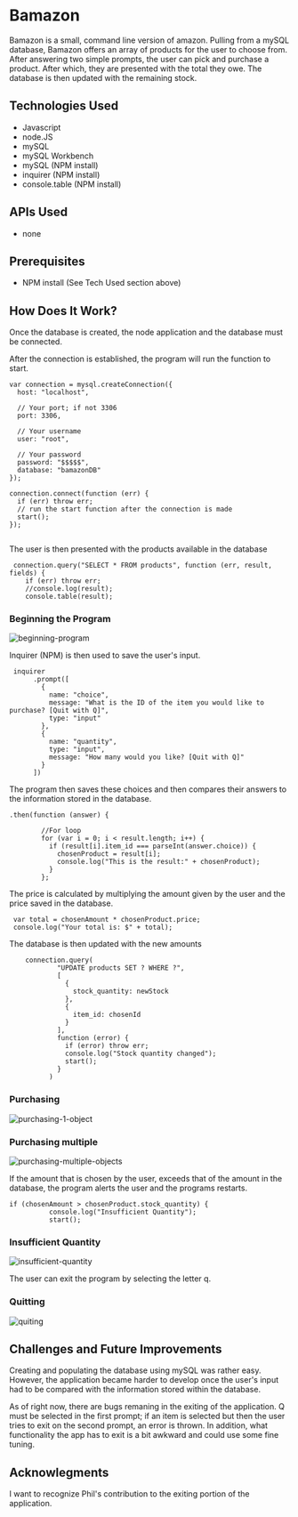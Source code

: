 # Bamazon
Bamazon is a small, command line version of amazon.  Pulling from a mySQL database, Bamazon offers an array of products for the user to choose from. After answering two simple prompts, the user can pick and purchase a product. After which, they are presented with the total they owe. The database is then updated with the remaining stock.

## Technologies Used
* Javascript
* node.JS
* mySQL
* mySQL Workbench
* mySQL (NPM install)
* inquirer (NPM install)
* console.table (NPM install)


## APIs Used
* none

## Prerequisites
* NPM install (See Tech Used section above)

## How Does It Work?
Once the database is created, the node application and the database must be connected. 

After the connection is established, the program will run the function to start.

``` 
var connection = mysql.createConnection({
  host: "localhost",

  // Your port; if not 3306
  port: 3306,

  // Your username
  user: "root",

  // Your password
  password: "$$$$$",
  database: "bamazonDB"
});

connection.connect(function (err) {
  if (err) throw err;
  // run the start function after the connection is made 
  start();
});


```



The user is then presented with the products available in the database

``` 
 connection.query("SELECT * FROM products", function (err, result, fields) {
    if (err) throw err;
    //console.log(result);
    console.table(result);
```
### Beginning the Program

![beginning-program](/images/bamazon_beginning_program.PNG)


Inquirer (NPM) is then used to save the user's input. 

```
 inquirer
      .prompt([
        {
          name: "choice",
          message: "What is the ID of the item you would like to purchase? [Quit with Q]",
          type: "input"
        },
        {
          name: "quantity",
          type: "input",
          message: "How many would you like? [Quit with Q]"
        }
      ])

```

The program then saves these choices and then compares their answers to the information stored in the database. 

```
.then(function (answer) {

        //For loop
        for (var i = 0; i < result.length; i++) {
          if (result[i].item_id === parseInt(answer.choice)) {
            chosenProduct = result[i];
            console.log("This is the result:" + chosenProduct);
          }
        };

```

The price is calculated by multiplying the amount given by the user and the price saved in the database.

```
 var total = chosenAmount * chosenProduct.price;
 console.log("Your total is: $" + total);
```

The database is then updated with the new amounts

```
    connection.query(
            "UPDATE products SET ? WHERE ?",
            [
              {
                stock_quantity: newStock
              },
              {
                item_id: chosenId
              }
            ],
            function (error) {
              if (error) throw err;
              console.log("Stock quantity changed");
              start();
            }
          )
```

### Purchasing

![purchasing-1-object](/images/bamazon_purchasing1.PNG)

### Purchasing multiple

![purchasing-multiple-objects](/images/bamazon_purchasing2.PNG)

If the amount that is chosen by the user, exceeds that of the amount in the database, the program alerts the user and the programs restarts.

```
if (chosenAmount > chosenProduct.stock_quantity) {
          console.log("Insufficient Quantity");
          start();
```

### Insufficient Quantity

![insufficient-quantity](/images/bamazon_insufficent_quantity.PNG)


The user can exit the program by selecting the letter q.

### Quitting

![quiting](/images/bamazon_quiting_program.PNG)

## Challenges and Future Improvements
Creating and populating the database using mySQL was rather easy. However, the application became harder to develop once the user's input had to be compared with the information stored within the database. 

As of right now, there are bugs remaning in the exiting of the application. Q must be selected in the first prompt; if an item is selected but then the user tries to exit on the second prompt, an error is thrown. In addition, what functionality the app has to exit is a bit awkward and could use some fine tuning. 

## Acknowlegments 
I want to recognize Phil's contribution to the exiting portion of the application. 
